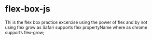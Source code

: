 # flex-box-js

Thi is the flex box practice excercise using the power of flex and by not using flex grow as Safari supports flex propertyName where as chrome supports flex-grow;
